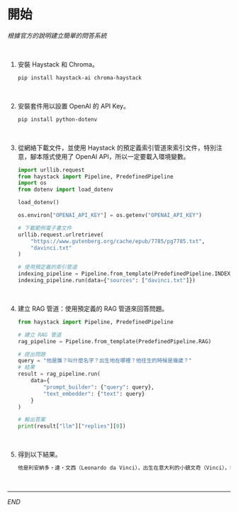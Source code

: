 # 開始

_根據官方的說明建立簡單的問答系統_

<br>

1. 安裝 Haystack 和 Chroma。

    ```bash
    pip install haystack-ai chroma-haystack
    ```

<br>

2. 安裝套件用以設置 OpenAI 的 API Key。

    ```bash
    pip install python-dotenv
    ```

<br>

3. 從網絡下載文件，並使用 Haystack 的預定義索引管道來索引文件，特別注意，腳本隱式使用了 OpenAI API，所以一定要載入環境變數。

    ```python
    import urllib.request
    from haystack import Pipeline, PredefinedPipeline
    import os
    from dotenv import load_dotenv

    load_dotenv()

    os.environ["OPENAI_API_KEY"] = os.getenv("OPENAI_API_KEY")

    # 下載範例電子書文件
    urllib.request.urlretrieve(
        "https://www.gutenberg.org/cache/epub/7785/pg7785.txt",
        "davinci.txt"
    )

    # 使用預定義的索引管道
    indexing_pipeline = Pipeline.from_template(PredefinedPipeline.INDEXING)
    indexing_pipeline.run(data={"sources": ["davinci.txt"]})
    ```

<br>

4. 建立 RAG 管道：使用預定義的 RAG 管道來回答問題。

    ```python
    from haystack import Pipeline, PredefinedPipeline

    # 建立 RAG 管道
    rag_pipeline = Pipeline.from_template(PredefinedPipeline.RAG)

    # 提出問題
    query = "他是誰？叫什麼名字？出生地在哪裡？他往生的時候是幾歲？"
    # 結果
    result = rag_pipeline.run(
        data={
            "prompt_builder": {"query": query},
            "text_embedder": {"text": query}
        }
    )

    # 輸出答案
    print(result["llm"]["replies"][0])
    ```

<br>

5. 得到以下結果。

    ```bash
    他是利安納多‧達‧文西（Leonardo da Vinci），出生在意大利的小鎮文奇（Vinci），在1519年的復活節前夕去世，享年67歲。"
    ```

<br>

___

_END_
